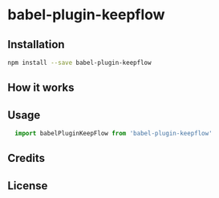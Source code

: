 # babel-plugin-keepflow

## Installation

```bash
npm install --save babel-plugin-keepflow
```

## How it works

## Usage

```javascript
  import babelPluginKeepFlow from 'babel-plugin-keepflow'
```

## Credits

## License
